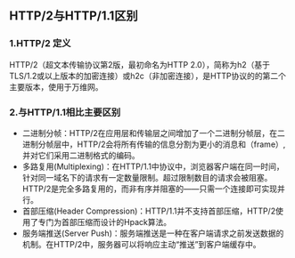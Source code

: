 ## HTTP/2与HTTP/1.1区别
### 1.HTTP/2 定义
HTTP/2（超文本传输协议第2版，最初命名为HTTP 2.0），简称为h2（基于TLS/1.2或以上版本的加密连接）或h2c（非加密连接），是HTTP协议的的第二个主要版本，使用于万维网。
### 2.与HTTP/1.1相比主要区别
* 二进制分帧：HTTP/2在应用层和传输层之间增加了一个二进制分帧层，在二进制分帧层中，HTTP/2会将所有传输的信息分割为更小的消息和（frame）,并对它们采用二进制格式的编码。
* 多路复用(Multiplexing)：在HTTP/1.1中协议中，浏览器客户端在同一时间，针对同一域名下的请求有一定数量限制。超过限制数目的请求会被阻塞。HTTP/2是完全多路复用的，而非有序并阻塞的——只需一个连接即可实现并行。
* 首部压缩(Header Compression)：HTTP/1.1并不支持首部压缩，HTTP/2使用了专门为首部压缩而设计的Hpack算法。
* 服务端推送(Server Push)：服务端推送是一种在客户端请求之前发送数据的机制。在HTTP/2中，服务器可以将响应主动“推送”到客户端缓存中。
